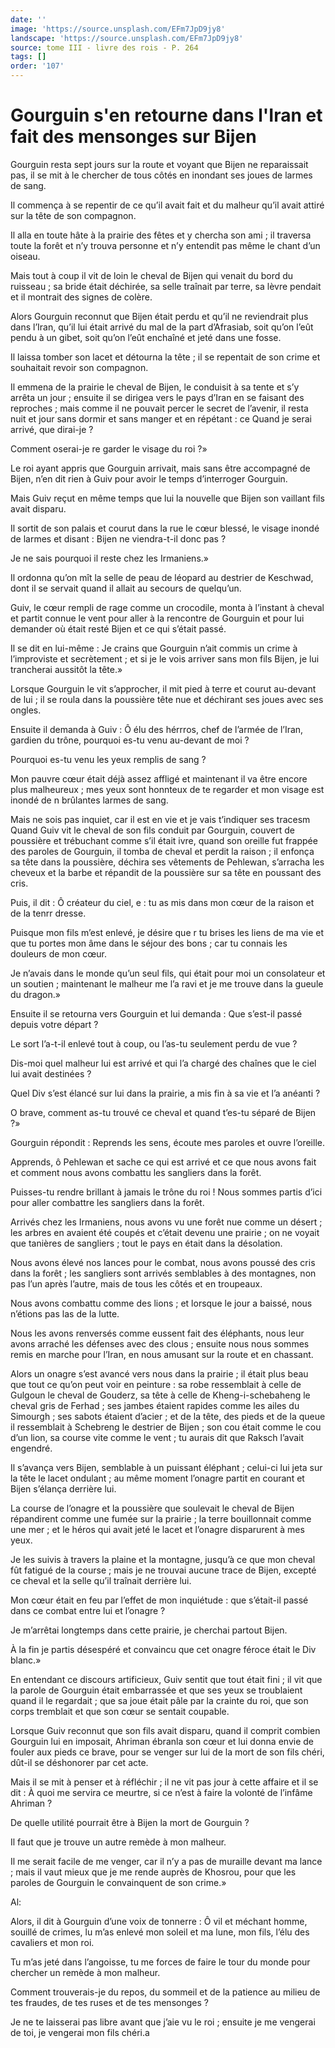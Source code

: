```yaml
---
date: ''
image: 'https://source.unsplash.com/EFm7JpD9jy8'
landscape: 'https://source.unsplash.com/EFm7JpD9jy8'
source: tome III - livre des rois - P. 264
tags: []
order: '107'
---
```


# Gourguin s'en retourne dans l'Iran et fait des mensonges sur Bijen

Gourguin resta sept jours sur la route et voyant que Bijen ne reparaissait pas, il se mit à le chercher de tous côtés en inondant ses joues de larmes de sang.

Il commença à se repentir de ce qu’il avait fait et du malheur qu’il avait attiré sur la tête de son compagnon.

Il alla en toute hâte à la prairie des fêtes et y chercha son ami ; il traversa toute la forêt et n’y trouva personne et n’y entendit pas même le chant d’un oiseau.

Mais tout à coup il vit de loin le cheval de Bijen qui venait du bord du ruisseau ; sa bride était déchirée, sa selle traînait par terre, sa lèvre pendait et il montrait des signes de colère.

Alors Gourguin reconnut que Bijen était perdu et qu’il ne reviendrait plus dans l’Iran, qu’il lui était arrivé du mal de la part d’Afrasiab, soit qu’on l’eût pendu à un gibet, soit qu’on l’eût enchaîné et jeté dans une fosse.

Il laissa tomber son lacet et détourna la tête ; il se repentait de son crime et souhaitait revoir son compagnon.

Il emmena de la prairie le cheval de Bijen, le conduisit à sa tente et s’y arrêta un jour ; ensuite il se dirigea vers le pays d’Iran en se faisant des reproches ; mais comme il ne pouvait percer le secret de l’avenir, il resta nuit et jour sans dormir et sans manger et en répétant : ce Quand je serai arrivé, que dirai-je ?

Comment oserai-je re garder le visage du roi ?»

Le roi ayant appris que Gourguin arrivait, mais sans être accompagné de Bijen, n’en dit rien à Guiv pour avoir le temps d’interroger Gourguin.

Mais Guiv reçut en même temps que lui la nouvelle que Bijen son vaillant fils avait disparu.

Il sortit de son palais et courut dans la rue le cœur blessé, le visage inondé de larmes et disant : Bijen ne viendra-t-il donc pas ?

Je ne sais pourquoi il reste chez les Irmaniens.»

Il ordonna qu’on mît la selle de peau de léopard au destrier de Keschwad, dont il se servait quand il allait au secours de quelqu’un.

Guiv, le cœur rempli de rage comme un crocodile, monta à l’instant à cheval et partit connue le vent pour aller à la rencontre de Gourguin et pour lui demander où était resté Bijen et ce qui s’était passé.

Il se dit en lui-même : Je crains que Gourguin n’ait commis un crime à l’improviste et secrètement ; et si je le vois arriver sans mon fils Bijen, je lui trancherai aussitôt la tête.»

Lorsque Gourguin le vit s’approcher, il mit pied à terre et courut au-devant de lui ; il se roula dans la poussière tête nue et déchirant ses joues avec ses ongles.

Ensuite il demanda à Guiv : Ô élu des hérrros, chef de l’armée de l’Iran, gardien du trône, pourquoi es-tu venu au-devant de moi ?

Pourquoi es-tu venu les yeux remplis de sang ?

Mon pauvre cœur était déjà assez affligé et maintenant il va être encore plus malheureux ; mes yeux sont honnteux de te regarder et mon visage est inondé de n brûlantes larmes de sang.

Mais ne sois pas inquiet, car il est en vie et je vais t’indiquer ses tracesm Quand Guiv vit le cheval de son fils conduit par Gourguin, couvert de poussière et trébuchant comme s’il était ivre, quand son oreille fut frappée des paroles de Gourguin, il tomba de cheval et perdit la raison ; il enfonça sa tête dans la poussière, déchira ses vêtements de Pehlewan, s’arracha les cheveux et la barbe et répandit de la poussière sur sa tête en poussant des cris.

Puis, il dit : Ô créateur du ciel, e : tu as mis dans mon cœur de la raison et de la tenrr dresse.

Puisque mon fils m’est enlevé, je désire que r tu brises les liens de ma vie et que tu portes mon âme dans le séjour des bons ; car tu connais les douleurs de mon cœur.

Je n’avais dans le monde qu’un seul fils, qui était pour moi un consolateur et un soutien ; maintenant le malheur me l’a ravi et je me trouve dans la gueule du dragon.»

Ensuite il se retourna vers Gourguin et lui demanda : Que s’est-il passé depuis votre départ ?

Le sort l’a-t-il enlevé tout à coup, ou l’as-tu seulement perdu de vue ?

Dis-moi quel malheur lui est arrivé et qui l’a chargé des chaînes que le ciel lui avait destinées ?

Quel Div s’est élancé sur lui dans la prairie, a mis fin à sa vie et l’a anéanti ?

O brave, comment as-tu trouvé ce cheval et quand t’es-tu séparé de Bijen ?»

Gourguin répondit : Reprends les sens, écoute mes paroles et ouvre l’oreille.

Apprends, ô Pehlewan et sache ce qui est arrivé et ce que nous avons fait et comment nous avons combattu les sangliers dans la forêt.

Puisses-tu rendre brillant à jamais le trône du roi ! Nous sommes partis d’ici pour aller combattre les sangliers dans la forêt.

Arrivés chez les Irmaniens, nous avons vu une forêt nue comme un désert ; les arbres en avaient été coupés et c’était devenu une prairie ; on ne voyait que tanières de sangliers ; tout le pays en était dans la désolation.

Nous avons élevé nos lances pour le combat, nous avons poussé des cris dans la forêt ; les sangliers sont arrivés semblables à des montagnes, non pas l’un après l’autre, mais de tous les côtés et en troupeaux.

Nous avons combattu comme des lions ; et lorsque le jour a baissé, nous n’étions pas las de la lutte.

Nous les avons renversés comme eussent fait des éléphants, nous leur avons arraché les défenses avec des clous ; ensuite nous nous sommes remis en marche pour l’Iran, en nous amusant sur la route et en chassant.

Alors un onagre s’est avancé vers nous dans la prairie ; il était plus beau que tout ce qu’on peut voir en peinture : sa robe ressemblait à celle de Gulgoun le cheval de Gouderz, sa tête à celle de Kheng-i-schebaheng le cheval gris de Ferhad ; ses jambes étaient rapides comme les ailes du Simourgh ; ses sabots étaient d’acier ; et de la tête, des pieds et de la queue il ressemblait à Schebreng le destrier de Bijen ; son cou était comme le cou d’un lion, sa course vite comme le vent ; tu aurais dit que Raksch l’avait engendré.

Il s’avança vers Bijen, semblable à un puissant éléphant ; celui-ci lui jeta sur la tête le lacet ondulant ; au même moment l’onagre partit en courant et Bijen s’élança derrière lui.

La course de l’onagre et la poussière que soulevait le cheval de Bijen répandirent comme une fumée sur la prairie ; la terre bouillonnait comme une mer ; et le héros qui avait jeté le lacet et l’onagre disparurent à mes yeux.

Je les suivis à travers la plaine et la montagne, jusqu’à ce que mon cheval fût fatigué de la course ; mais je ne trouvai aucune trace de Bijen, excepté ce cheval et la selle qu’il traînait derrière lui.

Mon cœur était en feu par l’effet de mon inquiétude : que s’était-il passé dans ce combat entre lui et l’onagre ?

Je m’arrêtai longtemps dans cette prairie, je cherchai partout Bijen.

À la fin je partis désespéré et convaincu que cet onagre féroce était le Div blanc.»

En entendant ce discours artificieux, Guiv sentit que tout était fini ; il vit que la parole de Gourguin était embarrassée et que ses yeux se troublaient quand il le regardait ; que sa joue était pâle par la crainte du roi, que son corps tremblait et que son cœur se sentait coupable.

Lorsque Guiv reconnut que son fils avait disparu, quand il comprit combien Gourguin lui en imposait, Ahriman ébranla son cœur et lui donna envie de fouler aux pieds ce brave, pour se venger sur lui de la mort de son fils chéri, dût-il se déshonorer par cet acte.

Mais il se mit à penser et à réfléchir ; il ne vit pas jour à cette affaire et il se dit : À quoi me servira ce meurtre, si ce n’est à faire la volonté de l’infâme Ahriman ?

De quelle utilité pourrait être à Bijen la mort de Gourguin ?

Il faut que je trouve un autre remède à mon malheur.

Il me serait facile de me venger, car il n’y a pas de muraille devant ma lance ; mais il vaut mieux que je me rende auprès de Khosrou, pour que les paroles de Gourguin le convainquent de son crime.»

Al:

Alors, il dit à Gourguin d’une voix de tonnerre : Ô vil et méchant homme, souillé de crimes, lu m’as enlevé mon soleil et ma lune, mon fils, l’élu des cavaliers et mon roi.

Tu m’as jeté dans l’angoisse, tu me forces de faire le tour du monde pour chercher un remède à mon malheur.

Comment trouverais-je du repos, du sommeil et de la patience au milieu de tes fraudes, de tes ruses et de tes mensonges ?

Je ne te laisserai pas libre avant que j’aie vu le roi ; ensuite je me vengerai de toi, je vengerai mon fils chéri.a